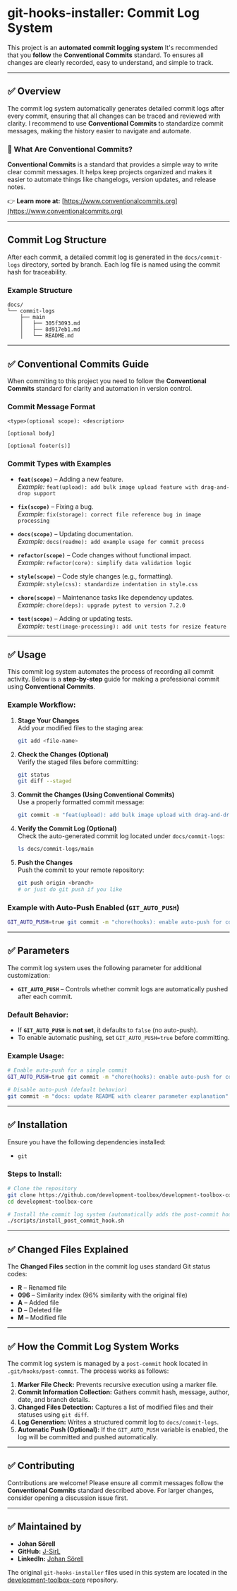 # git-hooks-installer: Commit Log System

This project is an **automated commit logging system** It's recommended that you **follow** the **Conventional Commits** standard. 
To ensures all changes are clearly recorded, easy to understand, and simple to track.  

---

## ✅ Overview

The commit log system automatically generates detailed commit logs after every commit, ensuring that all changes can be traced and reviewed with clarity. 
I recommend to use **Conventional Commits** to standardize commit messages, making the history easier to navigate and automate.

### 📖 What Are Conventional Commits?

**Conventional Commits** is a standard that provides a simple way to write clear commit messages. It helps keep projects organized and makes it easier to automate things like changelogs, version updates, and release notes.

👉 **Learn more at:** [https://www.conventionalcommits.org](https://www.conventionalcommits.org)

---

## Commit Log Structure

After each commit, a detailed commit log is generated in the `docs/commit-logs` directory, sorted by branch. Each log file is named using the commit hash for traceability.

### Example Structure
```plaintext
docs/
└── commit-logs
    ├── main
    │   ├── 305f3093.md
    │   ├── 8d917eb1.md
    │   └── README.md
```

---

## ✅ Conventional Commits Guide

When commiting to this project you need to follow the **Conventional Commits** standard for clarity and automation in version control. 

### Commit Message Format
```plaintext
<type>(optional scope): <description>

[optional body]

[optional footer(s)]
```

### Commit Types with Examples
- **`feat(scope)`** – Adding a new feature.  
   *Example:* `feat(upload): add bulk image upload feature with drag-and-drop support`

- **`fix(scope)`** – Fixing a bug.  
   *Example:* `fix(storage): correct file reference bug in image processing`

- **`docs(scope)`** – Updating documentation.  
   *Example:* `docs(readme): add example usage for commit process`

- **`refactor(scope)`** – Code changes without functional impact.  
   *Example:* `refactor(core): simplify data validation logic`

- **`style(scope)`** – Code style changes (e.g., formatting).  
   *Example:* `style(css): standardize indentation in style.css`

- **`chore(scope)`** – Maintenance tasks like dependency updates.  
   *Example:* `chore(deps): upgrade pytest to version 7.2.0`

- **`test(scope)`** – Adding or updating tests.  
   *Example:* `test(image-processing): add unit tests for resize feature`

---

## ✅ Usage

This commit log system automates the process of recording all commit activity. Below is a **step-by-step** guide for making a professional commit using **Conventional Commits**.

### Example Workflow:
1. **Stage Your Changes**  
   Add your modified files to the staging area:
   ```bash
   git add <file-name>
   ```

2. **Check the Changes (Optional)**  
   Verify the staged files before committing:
   ```bash
   git status
   git diff --staged
   ```

3. **Commit the Changes (Using Conventional Commits)**  
   Use a properly formatted commit message:
   ```bash
   git commit -m "feat(upload): add bulk image upload with drag-and-drop support"
   ```

4. **Verify the Commit Log (Optional)**  
   Check the auto-generated commit log located under `docs/commit-logs`:
   ```bash
   ls docs/commit-logs/main
   ```

5. **Push the Changes**  
   Push the commit to your remote repository:
   ```bash
   git push origin <branch> 
   # or just do git push if you like 
   ```

### Example with Auto-Push Enabled (`GIT_AUTO_PUSH`)
```bash
GIT_AUTO_PUSH=true git commit -m "chore(hooks): enable auto-push for commit logging"
```

---

## ✅ Parameters

The commit log system uses the following parameter for additional customization:

- **`GIT_AUTO_PUSH`** – Controls whether commit logs are automatically pushed after each commit.

### Default Behavior:
- If **`GIT_AUTO_PUSH`** is **not set**, it defaults to `false` (no auto-push).
- To enable automatic pushing, set `GIT_AUTO_PUSH=true` before committing.

### Example Usage:
```bash
# Enable auto-push for a single commit
GIT_AUTO_PUSH=true git commit -m "chore(hooks): enable auto-push for commit logging"

# Disable auto-push (default behavior)
git commit -m "docs: update README with clearer parameter explanation"
```
---

## ✅ Installation

Ensure you have the following dependencies installed:

- `git`

### Steps to Install:

```bash
# Clone the repository
git clone https://github.com/development-toolbox/development-toolbox-core.git
cd development-toolbox-core

# Install the commit log system (automatically adds the post-commit hook)
./scripts/install_post_commit_hook.sh
```

---

## ✅ Changed Files Explained

The **Changed Files** section in the commit log uses standard Git status codes:

- **R** – Renamed file
- **096** – Similarity index (96% similarity with the original file)
- **A** – Added file
- **D** – Deleted file
- **M** – Modified file

---

## ✅ How the Commit Log System Works

The commit log system is managed by a `post-commit` hook located in `.git/hooks/post-commit`. The process works as follows:

1. **Marker File Check:** Prevents recursive execution using a marker file.
2. **Commit Information Collection:** Gathers commit hash, message, author, date, and branch details.
3. **Changed Files Detection:** Captures a list of modified files and their statuses using `git diff`.
4. **Log Generation:** Writes a structured commit log to `docs/commit-logs`.
5. **Automatic Push (Optional):** If the `GIT_AUTO_PUSH` variable is enabled, the log will be committed and pushed automatically.

---

## ✅ Contributing

Contributions are welcome! Please ensure all commit messages follow the **Conventional Commits** standard described above. For larger changes, consider opening a discussion issue first.

---

## ✅ Maintained by

- **Johan Sörell**  
- **GitHub:** [J-SirL](https://github.com/J-SirL)  
- **LinkedIn:** [Johan Sörell](https://se.linkedin.com/in/johansorell)  

The original `git-hooks-installer` files used in this system are located in the [development-toolbox-core](https://github.com/development-toolbox/development-toolbox-git-hooks-installer) repository.
